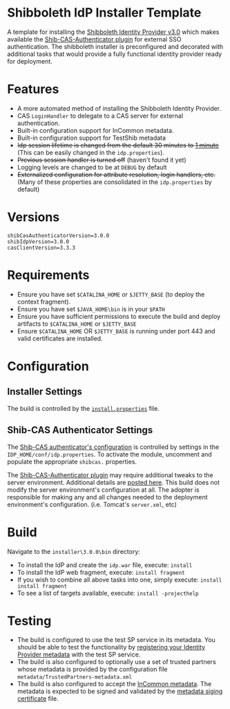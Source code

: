 Shibboleth IdP Installer Template
==============================

A template for installing the [Shibboleth Identity Provider v3.0](https://wiki.shibboleth.net/confluence/display/IDP30/Installation) which makes available the [Shib-CAS-Authenticator plugin][shibcas] for external SSO authentication. The shibboleth installer is preconfigured and decorated with additional tasks that would provide a fully functional identity provider ready for deployment. 

# Features
- A more automated method of installing the Shibboleth Identity Provider.
- CAS `LoginHandler` to delegate to a CAS server for external authentication.
- Built-in configuration support for InCommon metadata.
- Built-in configuration support for TestShib metadata
- ~~Idp session lifetime is changed from the default 30 minutes to [1 minute](https://github.com/Unicon/unicon-shibboleth-idp-template/blob/master/installer/2.4.3/src/installer/resources/conf-tmpl/internal.xml#L102)~~ (This can be easily changed in the `idp.properties`).
- ~~Previous session handler is turned off~~ (haven't found it yet)
- Logging levels are changed to be at `DEBUG` by default
- ~~Externalized configuration for attribute resolution, login handlers, etc.~~ (Many of these properties are consolidated in the `idp.properties` by default)

# Versions

```properties
shibCasAuthenticatorVersion=3.0.0
shibIdpVersion=3.0.0
casClientVersion=3.3.3
```

# Requirements
- Ensure you have set `$CATALINA_HOME` or `$JETTY_BASE` (to deploy the context fragment).
- Ensure you have set `$JAVA_HOME\bin` is in your `$PATH`
- Ensure you have sufficient permissions to execute the build and deploy artifacts to `$CATALINA_HOME` or `$JETTY_BASE`
- Ensure `$CATALINA_HOME` OR `$JETTY_BASE` is running under port 443 and valid certificates are installed.

# Configuration

## Installer Settings
The build is controlled by the [`install.properties`](https://github.com/Unicon/unicon-shibboleth-idp-template/blob/master/installer/2.4.3/src/installer/resources/install.properties) file. 

## Shib-CAS Authenticator Settings
The [Shib-CAS authenticator's configuration][shibcas] is controlled by settings in the `IDP_HOME/conf/idp.properties`. To activate the module, uncomment and populate the appropriate `shibcas.` properties.

The  [Shib-CAS-Authenticator plugin][shibcas] may require additional tweaks to the server environment. Additional details are [posted here][shibcas]. This build does not modify the server environment's configuration at all. The adopter is responsible for making any and all changes needed to the deployment environment's configuration. (i.e. Tomcat's `server.xml`, etc)

# Build
Navigate to the `installer\3.0.0\bin` directory:

* To install the IdP and create the `idp.war` file, execute: `install`
* To install the IdP web fragment, execute: `install fragment`
* If you wish to combine all above tasks into one, simply execute: `install install fragment`
* To see a list of targets available, execute: `install -projecthelp`

# Testing
* The build is configured to use the test SP service in its metadata. You should be able to test the functionality by [registering your Identity Provider metadata](https://www.testshib.org/metadata.html) with the test SP service. 
* The build is also configured to optionally use a set of trusted partners whose metadata is provided by the configuration file `metadata/TrustedPartners-metadata.xml`
* The build is also configured to accept the [InCommon metadata](https://github.com/Unicon/unicon-shibboleth-idp-template/blob/master/installer/2.4.3/src/installer/resources/conf-tmpl/relying-party.xml#L109). The metadata is expected to be signed and validated by the [metadata siging certificate](https://github.com/Unicon/unicon-shibboleth-idp-template/blob/master/installer/etc/inc-md-cert.pem) file.


[shibcas]: https://github.com/Unicon/shib-cas-authn3/
